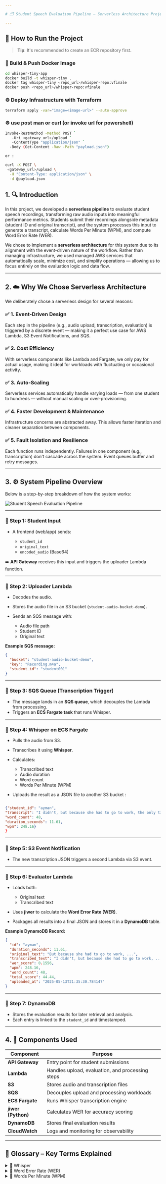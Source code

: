 ```yaml
---

# 🗂️ Student Speech Evaluation Pipeline – Serverless Architecture Project

---
```


## 🚀 How to Run the Project

> **Tip**: It's recommended to create an ECR repository first.

### 🧪 Build & Push Docker Image

```bash
cd whisper-tiny-app
docker build -t whisper-tiny .
docker tag whisper-tiny <repo_url>/whisper-repo:vfinale
docker push <repo_url>/whisper-repo:vfinale
````

### ⚙️ Deploy Infrastructure with Terraform

```bash
terraform apply -var="image=<image-url>" --auto-approve

```
### ⚙️ use post man or curl (or invoke url for powershell)

```bash
Invoke-RestMethod -Method POST `
   -Uri <gateway_url>/upload `
   -ContentType "application/json" `
  -Body (Get-Content -Raw -Path "payload.json")

or : 

curl -X POST \
 <gateway_url>/upload \
  -H "Content-Type: application/json" \
  -d @payload.json

```



## 1. 🔍 Introduction

In this project, we developed a **serverless pipeline** to evaluate student speech recordings, transforming raw audio inputs into meaningful performance metrics. Students submit their recordings alongside metadata (student ID and original transcript), and the system processes this input to generate a transcript, calculate Words Per Minute (WPM), and compute Word Error Rate (WER).

We chose to implement a **serverless architecture** for this system due to its alignment with the event-driven nature of the workflow. Rather than managing infrastructure, we used managed AWS services that automatically scale, minimize cost, and simplify operations — allowing us to focus entirely on the evaluation logic and data flow.

---

## 2. ☁️ Why We Chose Serverless Architecture

We deliberately chose a serverless design for several reasons:

### ✅ 1. Event-Driven Design

Each step in the pipeline (e.g., audio upload, transcription, evaluation) is triggered by a discrete event — making it a perfect use case for AWS Lambda, S3 Event Notifications, and SQS.

### ✅ 2. Cost Efficiency

With serverless components like Lambda and Fargate, we only pay for actual usage, making it ideal for workloads with fluctuating or occasional activity.

### ✅ 3. Auto-Scaling

Serverless services automatically handle varying loads — from one student to hundreds — without manual scaling or over-provisioning.

### ✅ 4. Faster Development & Maintenance

Infrastructure concerns are abstracted away. This allows faster iteration and cleaner separation between components.

### ✅ 5. Fault Isolation and Resilience

Each function runs independently. Failures in one component (e.g., transcription) don't cascade across the system. Event queues buffer and retry messages.

---

## 3. ⚙️ System Pipeline Overview

Below is a step-by-step breakdown of how the system works:

![Student Speech Evaluation Pipeline](diagrams/student_speech_evaluation_pipeline.png)

---

### 🔹 Step 1: Student Input

* A frontend (web/app) sends:

  * `student_id`
  * `original_text`
  * `encoded_audio` (Base64)

➡️ **API Gateway** receives this input and triggers the uploader Lambda function.



---

### 🔹 Step 2: Uploader Lambda

* Decodes the audio.
* Stores the audio file in an S3 bucket (`student-audio-bucket-demo`).
* Sends an SQS message with:

  * Audio file path
  * Student ID
  * Original text

**Example SQS message:**

```json
{
  "bucket": "student-audio-bucket-demo",
  "key": "Recording.m4a",
  "student_id": "student001"
}
```

---

### 🔹 Step 3: SQS Queue (Transcription Trigger)

* The message lands in an **SQS queue**, which decouples the Lambda from processing.
* Triggers an **ECS Fargate task** that runs Whisper.

---

### 🔹 Step 4: Whisper on ECS Fargate

* Pulls the audio from S3.

* Transcribes it using **Whisper**.

* Calculates:

  * Transcribed text
  * Audio duration
  * Word count
  * Words Per Minute (WPM)

* Uploads the result as a JSON file to another S3 bucket :
```json

{"student_id": "ayman",
"transcript": "I didn't, but because she had to go to work, the only time she could do it was at 430 in the morning. But whenever I'd complain, my mother would just give me one of those looks, and she'd say, this is no picnic for me, either. But...", 
"word_count": 48,
"duration_seconds": 11.61, 
"wpm": 248.16}
}
```


---

### 🔹 Step 5: S3 Event Notification

* The new transcription JSON triggers a second Lambda via S3 event.

---

### 🔹 Step 6: Evaluator Lambda

* Loads both:

  * Original text
  * Transcribed text
* Uses **jiwer** to calculate the **Word Error Rate (WER)**.
* Packages all results into a final JSON and stores it in a **DynamoDB** table.

**Example DynamoDB Record:**

```json
{
  "id": "ayman",
  "duration_seconds": 11.61,
  "original_text": "But because she had to go to work, ...",
  "transcribed_text": "I didn't, but because she had to go to work, ...",
  "wer_score": 0.1556,
  "wpm": 248.16,
  "word_count": 48,
  "total_score": 44.44,
  "uploaded_at": "2025-05-13T21:35:30.784147"
}
```

---

### 🔹 Step 7: DynamoDB

* Stores the evaluation results for later retrieval and analysis.
* Each entry is linked to the `student_id` and timestamped.

---

## 4. 🧩 Components Used

| Component          | Purpose                                          |
| ------------------ | ------------------------------------------------ |
| **API Gateway**    | Entry point for student submissions              |
| **Lambda**         | Handles upload, evaluation, and processing steps |
| **S3**             | Stores audio and transcription files             |
| **SQS**            | Decouples upload and processing workloads        |
| **ECS Fargate**    | Runs Whisper transcription engine                |
| **jiwer (Python)** | Calculates WER for accuracy scoring              |
| **DynamoDB**       | Stores final evaluation results                  |
| **CloudWatch**     | Logs and monitoring for observability            |

---

## 📘 Glossary – Key Terms Explained

<details>
<summary>🧠 Whisper</summary>

[Whisper](https://github.com/openai/whisper) is an open-source automatic speech recognition (ASR) system developed by OpenAI. It converts spoken audio into text using deep learning models trained on multilingual and multitask audio data.
</details>

<details>
<summary>📝 Word Error Rate (WER)</summary>

**WER** is a metric that measures the accuracy of a speech recognition system by comparing the transcribed text to the original reference.

**Formula:**

WER = (Substitutions + Deletions + Insertions) / Total Words in Reference


**Example:**  
If the original text has 20 words and 3 are incorrect (misheard, missing, or extra),  
then WER = 3 / 20 = **15%**
</details>

<details>
<summary>🚀 Words Per Minute (WPM)</summary>

**WPM** calculates how fast a person speaks. It helps assess reading fluency.

**Formula:**

WPM = Word Count / (Duration in Seconds ÷ 60)



**Example:**  
If a student reads 90 words in 30 seconds:  
WPM = 90 / (30 ÷ 60) = **180 WPM**
</details>


